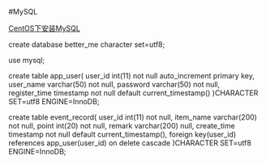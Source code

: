 

#MySQL

[CentOS下安装MySQL](https://dev.mysql.com/doc/refman/5.6/en/linux-installation-yum-repo.html)

create database better_me character set=utf8;

use mysql;

create table app_user(
   user_id int(11) not null auto_increment primary key,
   user_name varchar(50) not null,
   password varchar(50) not null,
   register_time timestamp not null default current_timestamp()
)CHARACTER SET=utf8 ENGINE=InnoDB;

create table event_record(
   user_id int(11) not null,
   item_name varchar(200) not null,
   point int(20) not null,
   remark varchar(200) null,
   create_time timestamp not null default current_timestamp(),
   foreign key(user_id) references app_user(user_id) on delete cascade
)CHARACTER SET=utf8 ENGINE=InnoDB;